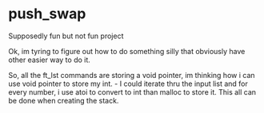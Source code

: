 # push_swap
Supposedly fun but not fun project

Ok, im tyring to figure out how to do something silly that obviously have other easier way to do it.

So, all the ft_lst commands are storing a void pointer, im thinking how i can use void pointer to store my int.
	- I could iterate thru the input list and for every number, i use atoi to convert to int than malloc to store it. This all can be done when creating the stack.